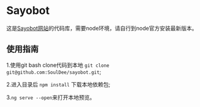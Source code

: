 # Sayobot

这是[Sayobot网站](https://sayobot.cn/)的代码库，需要node环境，请自行到node官方安装最新版本。

## 使用指南

1.使用git bash clone代码到本地 `git clone git@github.com:SoulDee/sayobot.git`;

2.进入目录后 `npm install` 下载本地依赖包;

3.`ng serve --open`来打开本地预览。
